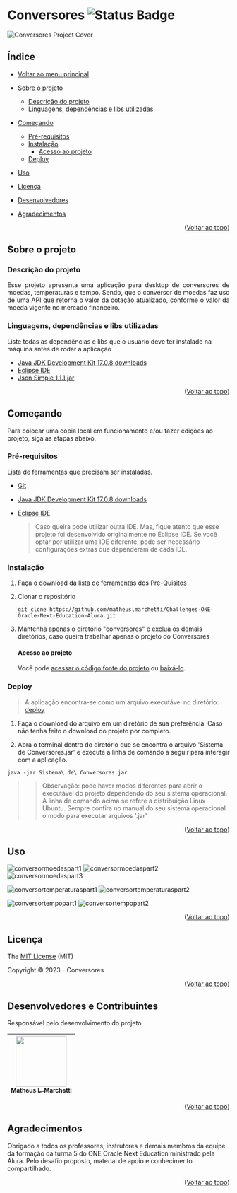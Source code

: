 # Conversores ![Status Badge](https://img.shields.io/badge/Status-Done-black?style=plastic&label=Status&labelColor=%23030303&color=%2301FF4D)

![Conversores Project Cover][conversoresprojectcover]

## Índice <a name="readme-top"></a>

- [Voltar ao menu principal](https://github.com/matheuslmarchetti/Challenges-ONE-Oracle-Next-Education-Alura)

- [Sobre o projeto](#sobre-o-projeto)
  
  - [Descrição do projeto](#descrição-do-projeto)
  - [Linguagens, dependências e libs utilizadas](#linguagens-dependências-e-libs-utilizadas)

- [Começando](#começando)
  
  - [Pré-requisitos](#pré-requisitos)
  - [Instalação](#instalação)
    - [Acesso ao projeto](#acesso-ao-projeto)
  - [Deploy](#deploy)

- [Uso](#uso)

- [Licença](#licença)

- [Desenvolvedores](#desenvolvedores-e-contribuintes)

- [Agradecimentos](#agradecimentos)

<p align="right">(<a href="#readme-top">Voltar ao topo</a>)</p>

## Sobre o projeto

### Descrição do projeto

<p align="justify">
  Esse projeto apresenta uma aplicação para desktop de conversores de moedas, temperaturas e tempo. Sendo, que o conversor de moedas faz uso de uma API que retorna o valor da cotação atualizado, conforme o valor da moeda vigente no mercado financeiro.
</p>

### Linguagens, dependências e libs utilizadas

Liste todas as dependências e libs que o usuário deve ter instalado na máquina antes de rodar a aplicação

- [Java JDK Development Kit 17.0.8 downloads](https://www.oracle.com/br/java/technologies/downloads/#java17)
- [Eclipse IDE](https://www.eclipse.org/downloads/packages/installer)
- [Json Simple 1.1.1.jar](https://code.google.com/archive/p/json-simple/downloads)

<p align="right">(<a href="#readme-top">Voltar ao topo</a>)</p>

## Começando

Para colocar uma cópia local em funcionamento e/ou fazer edições ao projeto, siga as etapas abaixo.

### Pré-requisitos

Lista de ferramentas que precisam ser instaladas.

- [Git](https://git-scm.com/)

- [Java JDK Development Kit 17.0.8 downloads](https://www.oracle.com/br/java/technologies/downloads/#java17)

- [Eclipse IDE](https://www.eclipse.org/downloads/packages/installer)
  
  > Caso queira pode utilizar outra IDE. Mas, fique atento que esse projeto foi desenvolvido originalmente no Eclipse IDE. Se você optar por utilizar uma IDE diferente, pode ser necessário configurações extras que dependeram de cada IDE.

### Instalação

1. Faça o download da lista de ferramentas dos Pré-Quisitos

2. Clonar o repositório
   
   ```
   git clone https://github.com/matheuslmarchetti/Challenges-ONE-Oracle-Next-Education-Alura.git
   ```

3. Mantenha apenas o diretório "conversores" e exclua os demais diretórios, caso queira trabalhar apenas o projeto do Conversores
   
   #### Acesso ao projeto
   
   Você pode [acessar o código fonte do projeto](https://github.com/matheuslmarchetti/Challenges-ONE-Oracle-Next-Education-Alura/tree/main/conversores) ou [baixá-lo](https://github.com/matheuslmarchetti/Challenges-ONE-Oracle-Next-Education-Alura/archive/refs/heads/main.zip).

### Deploy

> A aplicação encontra-se como um arquivo executável no diretório: [deploy](https://github.com/matheuslmarchetti/Challenges-ONE-Oracle-Next-Education-Alura/tree/main/conversores/deploy)

1. Faça o download do arquivo em um diretório de sua preferência. Caso não tenha feito o download do projeto por completo.

2. Abra o terminal dentro do diretório que se encontra o arquivo 'Sistema de Conversores.jar' e execute a linha de comando a seguir para interagir com a aplicação.

```
java -jar Sistema\ de\ Conversores.jar
```

> > Observação: pode haver modos diferentes para abrir o executável do projeto dependendo do seu sistema operacional. A linha de comando acima se refere a distribuição Linux Ubuntu. Sempre confira no manual do seu sistema operacional o modo para executar arquivos '.jar'

<p align="right">(<a href="#readme-top">Voltar ao topo</a>)</p>

## Uso

![conversormoedaspart1][conversormoedaspart1]
![conversormoedaspart2][conversormoedaspart2]
![conversormoedaspart3][conversormoedaspart3]

![conversortemperaturaspart1][conversortemperaturaspart1]
![conversortemperaturaspart2][conversortemperaturaspart2]

![conversortempopart1][conversortempopart1]
![conversortempopart2][conversortempopart2]

<p align="right">(<a href="#readme-top">Voltar ao topo</a>)</p>

## Licença

The [MIT License](https://github.com/matheuslmarchetti/Challenges-ONE-Oracle-Next-Education-Alura/blob/main/LICENSE) (MIT)

Copyright :copyright: 2023 - Conversores

<p align="right">(<a href="#readme-top">Voltar ao topo</a>)</p>

## Desenvolvedores e Contribuintes

Responsável pelo desenvolvimento do projeto

| [<img src="https://avatars.githubusercontent.com/u/105798967?v=4" width=115><br><sub>Matheus L. Marchetti</sub>](https://github.com/matheuslmarchetti) |
|:------------------------------------------------------------------------------------------------------------------------------------------------------:|

<p align="right">(<a href="#readme-top">Voltar ao topo</a>)</p>

## Agradecimentos

Obrigado a todos os professores, instrutores e demais membros da equipe da formação da turma 5 do ONE Oracle Next Education ministrado pela Alura. Pelo desafio proposto, material de apoio e conhecimento compartilhado.

<p align="right">(<a href="#readme-top">Voltar ao topo</a>)</p>

[conversoresprojectcover]: https://github.com/matheuslmarchetti/Challenges-ONE-Oracle-Next-Education-Alura/blob/main/files-for-readme/conversoresprojectcover.png?raw=true "Conversores Project Cover"

[conversormoedaspart1]: https://github.com/matheuslmarchetti/Challenges-ONE-Oracle-Next-Education-Alura/blob/main/files-for-readme/conversormoedaspart1.gif?raw=true "conversormoedaspart1"

[conversormoedaspart2]: https://github.com/matheuslmarchetti/Challenges-ONE-Oracle-Next-Education-Alura/blob/main/files-for-readme/conversormoedaspart2.gif?raw=true "conversormoedaspart2"

[conversormoedaspart3]: https://github.com/matheuslmarchetti/Challenges-ONE-Oracle-Next-Education-Alura/blob/main/files-for-readme/conversormoedaspart3.gif?raw=true "conversormoedaspart3"

[conversortemperaturaspart1]: https://github.com/matheuslmarchetti/Challenges-ONE-Oracle-Next-Education-Alura/blob/main/files-for-readme/conversortemperaturaspart1.gif?raw=true "conversortemperaturaspart1"

[conversortemperaturaspart2]: https://github.com/matheuslmarchetti/Challenges-ONE-Oracle-Next-Education-Alura/blob/main/files-for-readme/conversortemperaturaspart2.gif?raw=true "conversortemperaturaspart2"

[conversortempopart1]: https://github.com/matheuslmarchetti/Challenges-ONE-Oracle-Next-Education-Alura/blob/main/files-for-readme/conversortempopart1.gif?raw=true "conversortempopart1"

[conversortempopart2]: https://github.com/matheuslmarchetti/Challenges-ONE-Oracle-Next-Education-Alura/blob/main/files-for-readme/conversortempopart2.gif?raw=true "conversortempopart2"
